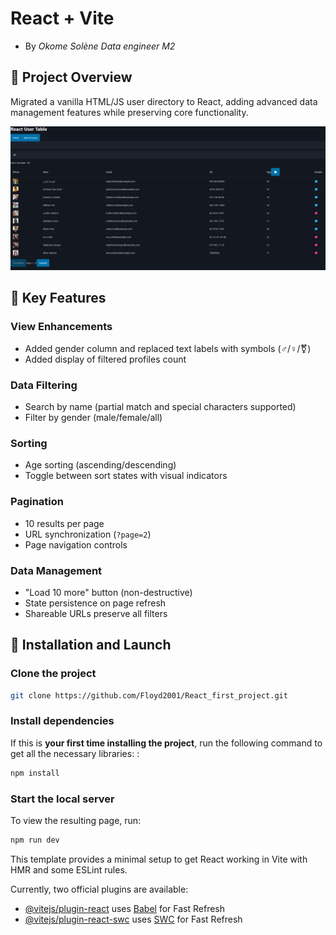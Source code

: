 # React + Vite
* By *Okome Solène Data engineer M2*
## 📂 Project Overview 

Migrated a vanilla HTML/JS user directory to React, adding advanced data management features while preserving core functionality.

![Screenshot of the page](./screenshots/ui_react.png "Screenshot of the page")


## 📂 Key Features  

### View Enhancements
- Added gender column and replaced text labels with symbols (♂️/♀️/⚧️)
- Added display of filtered profiles count 

### Data Filtering
- Search by name (partial match and special characters supported)
- Filter by gender (male/female/all)

### Sorting
- Age sorting (ascending/descending)
- Toggle between sort states with visual indicators

### Pagination
- 10 results per page 
- URL synchronization (`?page=2`)
- Page navigation controls

### Data Management
- "Load 10 more" button (non-destructive)
- State persistence on page refresh
- Shareable URLs preserve all filters


## 📂 Installation and Launch

### Clone the project
```sh
git clone https://github.com/Floyd2001/React_first_project.git

```
### Install dependencies
If this is **your first time installing the project**, run the following command to get all the necessary libraries: :

```sh
npm install
```

### Start the local server
To view the resulting page, run:

```sh
npm run dev
```







This template provides a minimal setup to get React working in Vite with HMR and some ESLint rules.

Currently, two official plugins are available:

- [@vitejs/plugin-react](https://github.com/vitejs/vite-plugin-react/blob/main/packages/plugin-react/README.md) uses [Babel](https://babeljs.io/) for Fast Refresh
- [@vitejs/plugin-react-swc](https://github.com/vitejs/vite-plugin-react-swc) uses [SWC](https://swc.rs/) for Fast Refresh
